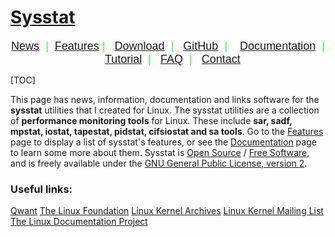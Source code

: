 # [Sysstat](http://sebastien.godard.pagesperso-orange.fr)

<div style="text-align: center; font-family:Helvetica,Arial,sans-serif;">
    <font size="+1">
        <a href="index.html">News</a>&nbsp;
        <span style="color:rgb(51, 255, 51);">|&nbsp;
            <a href="features.html">Features</a>&nbsp;|
        </span> &nbsp;
        <a href="download.html">Download</a>&nbsp;
        <span style="color: rgb(51, 255, 51);">|</span>&nbsp;&nbsp;
        <a href="https://github.com/sysstat/sysstat"target="_blank">GitHub</a>&nbsp; <span style="color:rgb(51, 255, 51);">| </span>&nbsp;&nbsp;
        <a href="documentation.html">Documentation</a>&nbsp; 
        <span style="color: rgb(51, 255, 51);">|</span>&nbsp;&nbsp;
        <a href="tutorial.html">Tutorial</a>&nbsp; 
        <span style="color: rgb(51, 255, 51);">|</span>&nbsp;&nbsp;
        <a href="faq.html">FAQ</a>&nbsp; 
        <span style="color:rgb(51, 255, 51);">|</span> &nbsp;
        <a href="mailto:sysstat%20%3Cat%3E%20orange.fr">Contact</a>
        <span style="color: rgb(51, 255, 51);"></span>
    </font>
</div>



[TOC]



This page has news, information, documentation and links software for the **sysstat** utilities that I created for Linux. The sysstat utilities are a collection of **performance monitoring tools** for Linux. These include **sar, sadf, mpstat, iostat, tapestat, pidstat, cifsiostat and sa tools**. Go to the [Features](http://sebastien.godard.pagesperso-orange.fr/features.html) page to display a list of sysstat's features, or see the [Documentation](http://sebastien.godard.pagesperso-orange.fr/documentation.html) page to learn some more about them.
Sysstat is [Open Source](http://www.opensource.org/) / [Free Software](http://www.gnu.org/philosophy/free-sw.html), and is freely available under the [GNU General Public License, version 2](http://www.gnu.org/licenses/gpl-2.0.html). 

### Useful links:

[Qwant](http://www.qwant.com/)
[The Linux Foundation](http://www.linux-foundation.org/)
[Linux Kernel Archives](http://www.kernel.org/)
[Linux Kernel Mailing List](http://lkml.org/)
[The Linux Documentation Project](http://tldp.org/)

